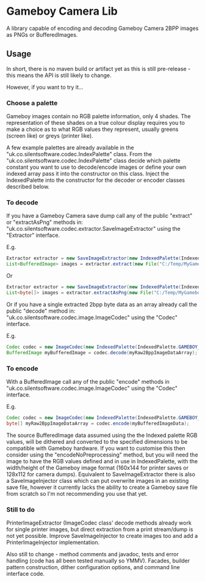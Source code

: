 # Gameboy Camera Lib
A library capable of encoding and decoding Gameboy Camera 2BPP images as PNGs or BufferedImages.

## Usage
In short, there is no maven build or artifact yet as this is still pre-release - this means 
the API is still likely to change.

However, if you want to try it...

### Choose a palette
Gameboy images contain no RGB palette information, only 4 shades. The representation of these shades
on a true colour display requires you to make a choice as to what RGB values they represent, usually greens 
(screen like) or greys (printer like). 

A few example palettes are already available in the "uk.co.silentsoftware.codec.IndexPalette" class.
From the "uk.co.silentsoftware.codec.IndexPalette" class decide which palette constant you want to
use to decode/encode images or define your own indexed array pass it into the constructor on this class.
Inject the IndexedPalette into the constructor for the decoder or encoder classes described below.

### To decode
If you have a Gameboy Camera save dump call any of the public "extract" or "extractAsPng" methods in:
"uk.co.silentsoftware.codec.extractor.SaveImageExtractor" using the "Extractor" interface.

E.g.
```java
Extractor extractor = new SaveImageExtractor(new IndexedPalette(IndexedPalette.EVEN_DIST_PALETTE));
List<BufferedImage> images = extractor.extract(new File("C:/Temp/MyGameboyImageSaveFile.sav"));
```
Or
```java
Extractor extractor = new SaveImageExtractor(new IndexedPalette(IndexedPalette.EVEN_DIST_PALETTE));
List<byte[]> images = extractor.extractAsPng(new File("C:/Temp/MyGameboyImageSaveFile.sav"));
```

Or if you have a single extracted 2bpp byte data as an array already call the public "decode" method in:
"uk.co.silentsoftware.codec.image.ImageCodec" using the "Codec" interface.

E.g.
```java
Codec codec = new ImageCodec(new IndexedPalette(IndexedPalette.GAMEBOY_LCD_PALETTE), SaveImageConstants.IMAGE_WIDTH, SaveImageConstants.IMAGE_HEIGHT)
BufferedImage myBufferedImage = codec.decode(myRaw2BppImageDataArray);
```

### To encode
With a BufferedImage call any of the public "encode" methods in
"uk.co.silentsoftware.codec.image.ImageCodec" using the "Codec" interface.

E.g.
```java
Codec codec = new ImageCodec(new IndexedPalette(IndexedPalette.GAMEBOY_LCD_PALETTE), SaveImageConstants.IMAGE_WIDTH, SaveImageConstants.IMAGE_HEIGHT)
byte[] myRaw2BppImageDataArray = codec.encode(myBufferedImageData);
```

The source BufferedImage data assumed using the the Indexed palette RGB values, will be dithered and converted to the 
specified dimensions to be compatible with Gameboy hardware. If you want to customise this then consider using the
"encodeNoPreprocessing" method, but you will need the image to have the RGB values defined
and in use in IndexedPalette, with the width/height of the Gameboy image format 
(160x144 for printer saves or 128x112 for camera dumps).
Equivalent to SaveImageExtractor there is also a SaveImageInjector class which can put overwrite images in an existing
save file, however it currently lacks the ability to create a Gameboy save file from scratch so I'm not recommending
you use that yet.

### Still to do
PrinterImageExtractor (ImageCodec class' decode methods already work for single printer images, but direct extraction 
from a print stream/dump is not yet possible. 
Improve SaveImageInjector to create images too and add a PrinterImageInjector implementation. 

Also still to change - method comments and javadoc, tests and error handling (code has all been tested manually so YMMV). 
Facades, builder pattern construction, dither configuration options, and command line interface 
code.